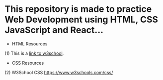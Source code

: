 # This repository is made to practice Web Development using HTML, CSS JavaScript and React...
- HTML Resources

(1) This is a [link to w3school][1].

[1]: https://www.w3schools.com/html/

* CSS Resources

(2) W3School CSS  https://www.w3schools.com/css/
